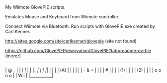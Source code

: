 My Wiimote GlovePIE scripts.

Emulates Mouse and Keyboard from Wiimote controller.

Connect Wiimote via Bluetooth. Run scripts with GlovePIE.exe created by Carl Kenner.

http://sites.google.com/site/carlkenner/glovepie (site not found)

https://github.com/GlovePIEPreservation/GlovePIE?tab=readme-ov-file (mirror)
 ___________
| @   _     |
|   _| |_   |
|  |_   _|  |
|    |_|    |
|           |
|    (A)    |
|           |
|           |
|  -  &  +  |
|           |
|     #     |
|           |
|    (1)    |
|           |
|    (2)    |
|           |
|  o o o o  |
|    Wii    |
|___________|
